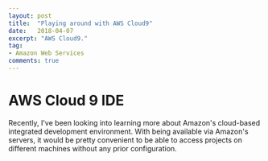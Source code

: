 ```yaml
---
layout: post
title:  "Playing around with AWS Cloud9"
date:   2018-04-07
excerpt: "AWS Cloud9."
tag:
- Amazon Web Services
comments: true
---
```


AWS Cloud 9 IDE
==================

Recently, I've been looking into learning more about Amazon's cloud-based integrated development environment. With being available via Amazon's servers, it would be pretty convenient to be able to access projects on different machines without any prior configuration.
